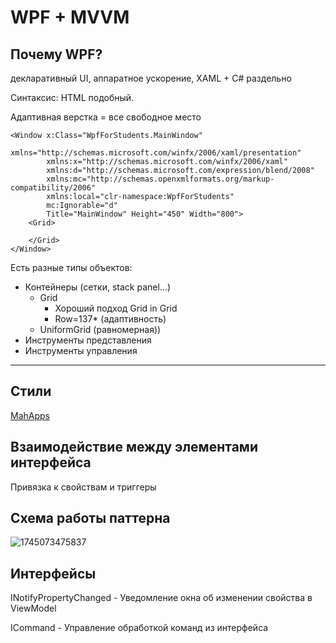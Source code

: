 # WPF + MVVM

## Почему WPF?

декларативный UI, аппаратное ускорение, XAML + C# раздельно

Синтаксис: HTML подобный. 

Адаптивная верстка = все свободное место

```XAML
<Window x:Class="WpfForStudents.MainWindow"
        xmlns="http://schemas.microsoft.com/winfx/2006/xaml/presentation"
        xmlns:x="http://schemas.microsoft.com/winfx/2006/xaml"
        xmlns:d="http://schemas.microsoft.com/expression/blend/2008"
        xmlns:mc="http://schemas.openxmlformats.org/markup-compatibility/2006"
        xmlns:local="clr-namespace:WpfForStudents"
        mc:Ignorable="d"
        Title="MainWindow" Height="450" Width="800">
    <Grid>

    </Grid>
</Window>
```



Есть разные типы объектов:

* Контейнеры (сетки, stack panel...)
  * Grid
    * Хороший подход Grid in Grid
    * Row=137* (адаптивность)
  * UniformGrid (равномерная))
* Инструменты представления
* Инструменты управления

---








## Стили

[MahApps ](https://mahapps.com/docs/guides/quick-start)


## Взаимодействие между элементами интерфейса

Привязка к свойствам и триггеры






## Схема работы паттерна

![1745073475837](image/README/1745073475837.png)

## Интерфейсы

INotifyPropertyChanged - Уведомление окна об изменении свойства в ViewModel

ICommand - Управление обработкой команд из интерфейса
